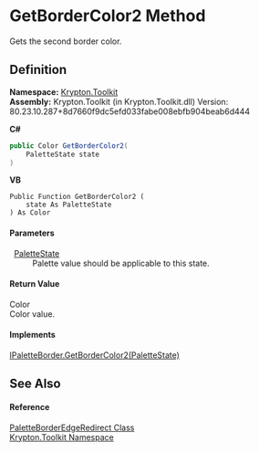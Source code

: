 # GetBorderColor2 Method


Gets the second border color.



## Definition
**Namespace:** <a href="79d2eac2-21f4-54ff-7552-b20c33c30600.md">Krypton.Toolkit</a>  
**Assembly:** Krypton.Toolkit (in Krypton.Toolkit.dll) Version: 80.23.10.287+8d7660f9dc5efd033fabe008ebfb904beab6d444

**C#**
``` C#
public Color GetBorderColor2(
	PaletteState state
)
```
**VB**
``` VB
Public Function GetBorderColor2 ( 
	state As PaletteState
) As Color
```



#### Parameters
<dl><dt>  <a href="93e626cd-00cf-240e-06c6-ab4d47e982ba.md">PaletteState</a></dt><dd>Palette value should be applicable to this state.</dd></dl>

#### Return Value
Color  
Color value.

#### Implements
<a href="d19ce3f1-d62d-b1f5-a63b-2d973253e670.md">IPaletteBorder.GetBorderColor2(PaletteState)</a>  


## See Also


#### Reference
<a href="31f7b60a-8ab1-fd99-b552-7bea1f0047ec.md">PaletteBorderEdgeRedirect Class</a>  
<a href="79d2eac2-21f4-54ff-7552-b20c33c30600.md">Krypton.Toolkit Namespace</a>  
